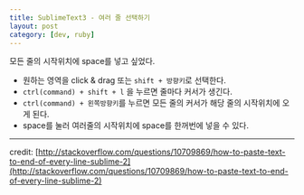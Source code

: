 ```yaml
---
title: SublimeText3 - 여러 줄 선택하기
layout: post
category: [dev, ruby]
--- 
```



모든 줄의 시작위치에 space를 넣고 싶었다.

- 원하는 영역을 click & drag 또는 `shift + 방향키`로 선택한다.
- `ctrl(command) + shift + l` 을 누르면 줄마다 커서가 생긴다. 
- `ctrl(command) + 왼쪽방향키`를 누르면 모든 줄의 커서가 해당 줄의 시작위치에 오게 된다.
- space를 눌러 여러줄의 시작위치에 space를 한꺼번에 넣을 수 있다.


---

credit: [http://stackoverflow.com/questions/10709869/how-to-paste-text-to-end-of-every-line-sublime-2](http://stackoverflow.com/questions/10709869/how-to-paste-text-to-end-of-every-line-sublime-2)